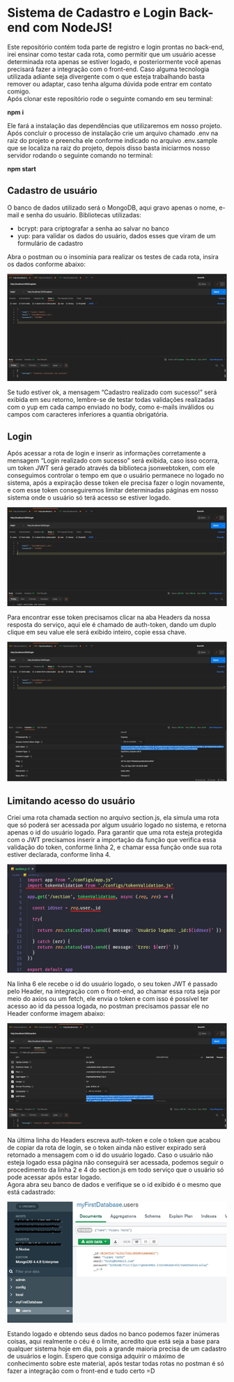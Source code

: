 # Sistema de Cadastro e Login Back-end com NodeJS!

Este repositório contém toda parte de registro e login prontas no back-end, irei ensinar como testar cada rota, como permitir que um usuário acesse determinada rota apenas se estiver logado, e posteriormente você apenas precisará fazer a integração com o front-end. Caso alguma tecnologia utilizada adiante seja divergente com o que esteja trabalhando basta remover ou adaptar, caso tenha alguma dúvida pode entrar em contato comigo.  
Após clonar este repositório rode o seguinte comando em seu terminal:  

**npm i**

Ele fará a instalação das dependências que utilizaremos em nosso projeto.  
Após concluir o processo de instalação crie um arquivo chamado .env na raiz do projeto e preencha ele conforme indicado no arquivo .env.sample que se localiza na raiz do projeto, depois disso basta iniciarmos nosso servidor rodando o seguinte comando no terminal:  

**npm start**

## Cadastro de usuário

O banco de dados utilizado será o MongoDB, aqui gravo apenas o nome, e-mail e senha do usuário. Bibliotecas utilizadas:  

- bcrypt: para criptografar a senha ao salvar no banco  
- yup: para validar os dados do usuário, dados esses que viram de um formulário de cadastro  

Abra o postman ou o insominia para realizar os testes de cada rota, insira os dados conforme abaixo:  

<img src="images/register.jpg" alt="Rota register no postman">

Se tudo estiver ok, a mensagem “Cadastro realizado com sucesso!” será exibida em seu retorno, lembre-se de testar todas validações realizadas com o yup em cada campo enviado no body, como e-mails inválidos ou campos com caracteres inferiores a quantia obrigatória.  

## Login

Após acessar a rota de login e inserir as informações corretamente a mensagem “Login realizado com sucesso” será exibida, caso isso ocorra, um token JWT será gerado através da biblioteca jsonwebtoken, com ele conseguimos controlar o tempo em que o usuário permanece no logado no sistema, após a expiração desse token ele precisa fazer o login novamente, e com esse token conseguiremos limitar determinadas páginas em nosso sistema onde o usuário só terá acesso se estiver logado.  

<img src="images/login.jpg" alt="Rota login no postman">

Para encontrar esse token precisamos clicar na aba Headers da nossa resposta do serviço, aqui ele é chamado de auth-token, dando um duplo clique em seu value ele será exibido inteiro, copie essa chave.  

<img src="images/login-token.jpg" alt="Token do login no postman">

## Limitando acesso do usuário
Criei uma rota chamada section no arquivo section.js, ela simula uma rota que só poderá ser acessada por algum usuário logado no sistema, e retorna apenas o id do usuário logado. Para garantir que uma rota esteja protegida com o JWT precisamos inserir a importação da função que verifica essa validação do token, conforme linha 2, e chamar essa função onde sua rota estiver declarada, conforme linha 4.  

<img src="images/section.jpg" alt="Código section.js">

Na linha 6 ele recebe o id do usuário logado, o seu token JWT é passado pelo Header, na integração com o front-end, ao chamar essa rota seja por meio do axios ou um fetch, ele envia o token e com isso é possível ter acesso ao id da pessoa logada, no postman precisamos passar ele no Header conforme imagem abaixo:  

<img src="images/section-token.jpg" alt="Rota section no postman">

Na última linha do Headers escreva auth-token e cole o token que acabou de copiar da rota de login, se o token ainda não estiver expirado será retornado a mensagem com o id do usuário logado. Caso o usuário não esteja logado essa página não conseguirá ser acessada, podemos seguir o procedimento da linha 2 e 4 do section.js em todo serviço que o usuário só pode acessar após estar logado.  
Agora abra seu banco de dados e verifique se o id exibido é o mesmo que está cadastrado:  

<img src="images/regiter-mongo.jpg" alt="Usuário cadastrado no banco de dados">

Estando logado e obtendo seus dados no banco podemos fazer inúmeras coisas, aqui realmente o céu é o limite, acredito que está seja a base para qualquer sistema hoje em dia, pois a grande maioria precisa de um cadastro de usuários e login. Espero que consiga adquirir o máximo de conhecimento sobre este material, após testar todas rotas no postman é só fazer a integração com o front-end e tudo certo =D
